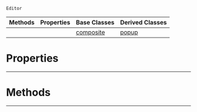  `Editor`

|Methods|Properties|Base Classes|Derived Classes|
|---|---|---|---|
| | |[composite](https://github.com/ArendDanielek/ZeroDocsTest/blob/master/code_reference/class_reference/composite.markdown)|[popup](https://github.com/ArendDanielek/ZeroDocsTest/blob/master/code_reference/class_reference/popup.markdown)|


 #  Properties


---  
 #  Methods


---  
 
  
  
  
  
  
  
  

 